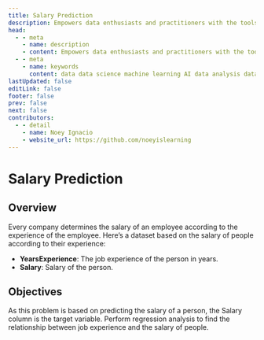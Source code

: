 ```yaml
---
title: Salary Prediction
description: Empowers data enthusiasts and practitioners with the tools and knowledge to unlock the potential of data.
head:
  - - meta
    - name: description
    - content: Empowers data enthusiasts and practitioners with the tools and knowledge to unlock the potential of data.
  - - meta
    - name: keywords
      content: data data science machine learning AI data analysis data-driven data enthusiasts data practitioners
lastUpdated: false
editLink: false
footer: false
prev: false
next: false
contributors:
  - - detail
    - name: Noey Ignacio
    - website_url: https://github.com/noeyislearning
---
```


# Salary Prediction

<DownloadBadge githubURL=""></DownloadBadge>

## Overview

Every company determines the salary of an employee according to the experience of the employee. Here’s a dataset based on the salary of people according to their experience:

- **YearsExperience**: The job experience of the person in years.
- **Salary**: Salary of the person.

## Objectives

As this problem is based on predicting the salary of a person, the Salary column is the target variable. Perform regression analysis to find the relationship between job experience and the salary of people.

